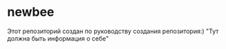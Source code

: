 # newbee
Этот репозиторий создан по руководству создания репозитория:)
"Тут должна быть информация о себе"
